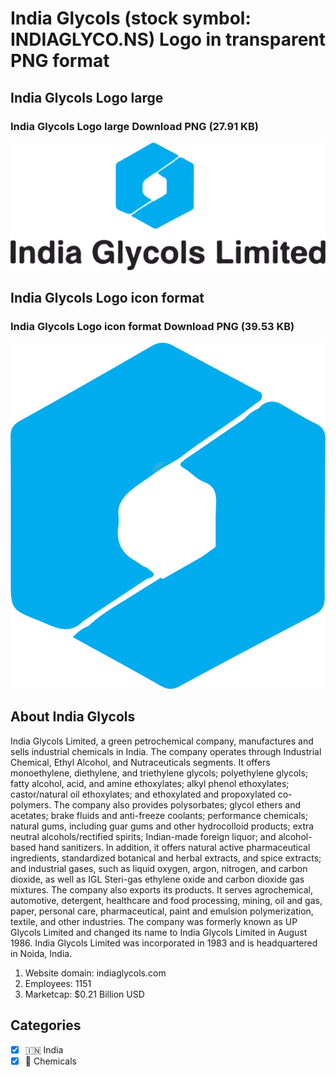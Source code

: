 # India Glycols (stock symbol: INDIAGLYCO.NS) Logo in transparent PNG format

## India Glycols Logo large

### India Glycols Logo large Download PNG (27.91 KB)

![India Glycols Logo large Download PNG (27.91 KB)](/img/orig/INDIAGLYCO.NS_BIG-1fb1b084.png)

## India Glycols Logo icon format

### India Glycols Logo icon format Download PNG (39.53 KB)

![India Glycols Logo icon format Download PNG (39.53 KB)](/img/orig/INDIAGLYCO.NS-725610ea.png)

## About India Glycols

India Glycols Limited, a green petrochemical company, manufactures and sells industrial chemicals in India. The company operates through Industrial Chemical, Ethyl Alcohol, and Nutraceuticals segments. It offers monoethylene, diethylene, and triethylene glycols; polyethylene glycols; fatty alcohol, acid, and amine ethoxylates; alkyl phenol ethoxylates; castor/natural oil ethoxylates; and ethoxylated and propoxylated co-polymers. The company also provides polysorbates; glycol ethers and acetates; brake fluids and anti-freeze coolants; performance chemicals; natural gums, including guar gums and other hydrocolloid products; extra neutral alcohols/rectified spirits; Indian-made foreign liquor; and alcohol-based hand sanitizers. In addition, it offers natural active pharmaceutical ingredients, standardized botanical and herbal extracts, and spice extracts; and industrial gases, such as liquid oxygen, argon, nitrogen, and carbon dioxide, as well as IGL Steri-gas ethylene oxide and carbon dioxide gas mixtures. The company also exports its products. It serves agrochemical, automotive, detergent, healthcare and food processing, mining, oil and gas, paper, personal care, pharmaceutical, paint and emulsion polymerization, textile, and other industries. The company was formerly known as UP Glycols Limited and changed its name to India Glycols Limited in August 1986. India Glycols Limited was incorporated in 1983 and is headquartered in Noida, India.

1. Website domain: indiaglycols.com
2. Employees: 1151
3. Marketcap: $0.21 Billion USD


## Categories
- [x] 🇮🇳 India
- [x] 🧪 Chemicals
